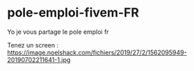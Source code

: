 # pole-emploi-fivem-FR
Yo je vous partage le pole emploi fr 

Tenez un screen : https://image.noelshack.com/fichiers/2019/27/2/1562095949-20190702211641-1.jpg

